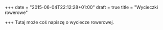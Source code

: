 +++
date = "2015-06-04T22:12:28+01:00"
draft = true
title = "Wycieczki rowerowe"

+++
Tutaj może coś napiszę o wyciecze rowerowej.
<!--more-->

